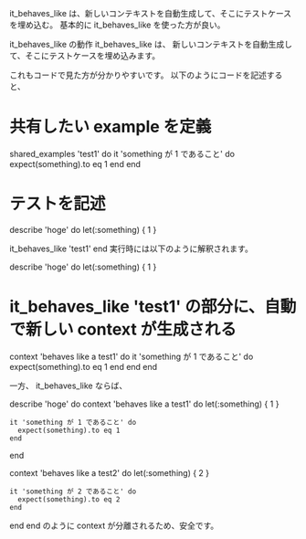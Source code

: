 it_behaves_like は、新しいコンテキストを自動生成して、そこにテストケースを埋め込む。
基本的に it_behaves_like を使った方が良い。

it_behaves_like の動作
it_behaves_like は、 新しいコンテキストを自動生成して、そこにテストケースを埋め込みます。

これもコードで見た方が分かりやすいです。
以下のようにコードを記述すると、

# 共有したい example を定義
shared_examples 'test1' do
  it 'something が 1 であること' do
    expect(something).to eq 1
  end
end

# テストを記述
describe 'hoge' do
  let(:something) { 1 }

  it_behaves_like 'test1'
end
実行時には以下のように解釈されます。

describe 'hoge' do
  let(:something) { 1 }

  # it_behaves_like 'test1' の部分に、自動で新しい context が生成される
  context 'behaves like a test1' do
    it 'something が 1 であること' do
      expect(something).to eq 1
    end
  end
end


一方、 it_behaves_like ならば、

describe 'hoge' do
  context 'behaves like a test1' do
    let(:something) { 1 }

    it 'something が 1 であること' do
      expect(something).to eq 1
    end
  end

  context 'behaves like a test2' do
    let(:something) { 2 }

    it 'something が 2 であること' do
      expect(something).to eq 2
    end
  end
end
のように context が分離されるため、安全です。